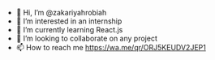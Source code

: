 - 👋 Hi, I’m @zakariyahrobiah
- 👀 I’m interested in an internship
- 🌱 I’m currently learning React.js
- 💞️ I’m looking to collaborate on any project
- 📫 How to reach me https://wa.me/qr/ORJ5KEUDV2JEP1

<!---
zakariyahrobiat/zakariyahrobiat is a ✨ special ✨ repository because its `README.md` (this file) appears on your GitHub profile.
You can click the Preview link to take a look at your changes.
--->
